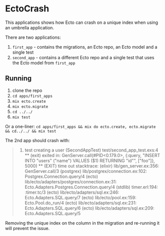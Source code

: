 EctoCrash
=========

This applications shows how Ecto can crash on a unique index when using an umbrella application.

There are two applications:

1. `first_app` - contains the migrations, an Ecto repo, an Ecto model and a single test
2. `second_app` - contains a different Ecto repo and a single test that uses the Ecto model from `first_app`

## Running

1. clone the repo
2. `cd apps/first_apps`
3. `mix ecto.create`
3. `mix ecto.migrate`
4. `cd ../../`
5. `mix test`

Or a one-liner: `cd apps/first_apps && mix do ecto.create, ecto.migrate && cd../../ && mix test`

The 2nd app should crash with:

>  1) test creating a user (SecondAppTest)
>   test/second_app_test.exs:4
>   ** (exit) exited in: GenServer.call(#PID<0.179.0>, {:query, "INSERT INTO \"users\" (\"name\") VALUES ($1) RETURNING \"id\"", ["foo"]}, 5000)
>       ** (EXIT) time out
>   stacktrace:
>     (elixir) lib/gen_server.ex:356: GenServer.call/3
>     (postgrex) lib/postgrex/connection.ex:102: Postgrex.Connection.query/4
>     (ecto) lib/ecto/adapters/postgres/connection.ex:31: Ecto.Adapters.Postgres.Connection.query/4
>     (stdlib) timer.erl:194: :timer.tc/3
>     (ecto) lib/ecto/adapters/sql.ex:246: Ecto.Adapters.SQL.query/7
>     (ecto) lib/ecto/pool.ex:159: Ecto.Pool.do_run/4
>     (ecto) lib/ecto/adapters/sql.ex:231: Ecto.Adapters.SQL.query/6
>     (ecto) lib/ecto/adapters/sql.ex:209: Ecto.Adapters.SQL.query/5

Removing the unique index on the column in the migration and re-running it will prevent the issue.
